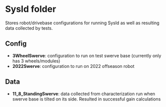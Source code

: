 # SysId folder
Stores robot/drivebase configurations for running SysId as well as resulting data collected by tests.

## Config
* **3WheelSwerve**: configuration to run on test swerve base (currently only has 3 wheels/modules)
* **2022Swerve**: configuration to run on 2022 offseason robot

## Data
* **11_8_StandingSwerve**: data collected from characterization run when swerve base is tilted on its side. Resulted in successful gain calculations

